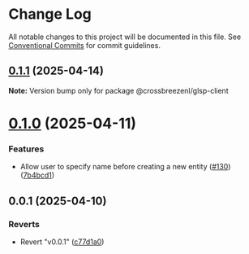 # Change Log

All notable changes to this project will be documented in this file.
See [Conventional Commits](https://conventionalcommits.org) for commit guidelines.

## [0.1.1](https://github.com/crossbreezenl/crossmodel/compare/v0.1.0...v0.1.1) (2025-04-14)

**Note:** Version bump only for package @crossbreezenl/glsp-client





# [0.1.0](https://github.com/crossbreezenl/crossmodel/compare/v0.0.1...v0.1.0) (2025-04-11)


### Features

* Allow user to specify name before creating a new entity ([#130](https://github.com/crossbreezenl/crossmodel/issues/130)) ([7b4bcd1](https://github.com/crossbreezenl/crossmodel/commit/7b4bcd1fe72a088e1c0e2d2a72cd3d97d092b1f1))





## 0.0.1 (2025-04-10)


### Reverts

* Revert "v0.0.1" ([c77d1a0](https://github.com/crossbreezenl/crossmodel/commit/c77d1a06fb83af8f95ae36e11c5d545bcd7a006b))
